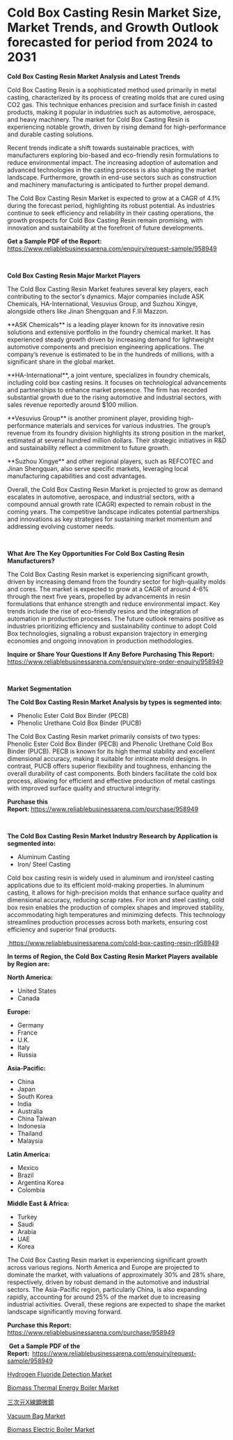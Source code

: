 <p><h1>Cold Box Casting Resin Market Size, Market Trends, and Growth Outlook forecasted for period from 2024 to 2031</h1></p><p><strong>Cold Box Casting Resin Market Analysis and Latest Trends</strong></p>
<p><p>Cold Box Casting Resin is a sophisticated method used primarily in metal casting, characterized by its process of creating molds that are cured using CO2 gas. This technique enhances precision and surface finish in casted products, making it popular in industries such as automotive, aerospace, and heavy machinery. The market for Cold Box Casting Resin is experiencing notable growth, driven by rising demand for high-performance and durable casting solutions.</p><p>Recent trends indicate a shift towards sustainable practices, with manufacturers exploring bio-based and eco-friendly resin formulations to reduce environmental impact. The increasing adoption of automation and advanced technologies in the casting process is also shaping the market landscape. Furthermore, growth in end-use sectors such as construction and machinery manufacturing is anticipated to further propel demand.</p><p>The Cold Box Casting Resin Market is expected to grow at a CAGR of 4.1% during the forecast period, highlighting its robust potential. As industries continue to seek efficiency and reliability in their casting operations, the growth prospects for Cold Box Casting Resin remain promising, with innovation and sustainability at the forefront of future developments.</p></p>
<p><strong>Get a Sample PDF of the Report:&nbsp;</strong> <a href="https://www.reliablebusinessarena.com/enquiry/request-sample/958949">https://www.reliablebusinessarena.com/enquiry/request-sample/958949</a></p>
<p>&nbsp;</p>
<p><strong>Cold Box Casting Resin Major Market Players</strong></p>
<p><p>The Cold Box Casting Resin Market features several key players, each contributing to the sector's dynamics. Major companies include ASK Chemicals, HA-International, Vesuvius Group, and Suzhou Xingye, alongside others like Jinan Shengquan and F.lli Mazzon. </p><p>**ASK Chemicals** is a leading player known for its innovative resin solutions and extensive portfolio in the foundry chemical market. It has experienced steady growth driven by increasing demand for lightweight automotive components and precision engineering applications. The company’s revenue is estimated to be in the hundreds of millions, with a significant share in the global market.</p><p>**HA-International**, a joint venture, specializes in foundry chemicals, including cold box casting resins. It focuses on technological advancements and partnerships to enhance market presence. The firm has recorded substantial growth due to the rising automotive and industrial sectors, with sales revenue reportedly around $100 million.</p><p>**Vesuvius Group** is another prominent player, providing high-performance materials and services for various industries. The group’s revenue from its foundry division highlights its strong position in the market, estimated at several hundred million dollars. Their strategic initiatives in R&D and sustainability reflect a commitment to future growth.</p><p>**Suzhou Xingye** and other regional players, such as REFCOTEC and Jinan Shengquan, also serve specific markets, leveraging local manufacturing capabilities and cost advantages. </p><p>Overall, the Cold Box Casting Resin Market is projected to grow as demand escalates in automotive, aerospace, and industrial sectors, with a compound annual growth rate (CAGR) expected to remain robust in the coming years. The competitive landscape indicates potential partnerships and innovations as key strategies for sustaining market momentum and addressing evolving customer needs.</p></p>
<p>&nbsp;</p>
<p><strong>What Are The Key Opportunities For Cold Box Casting Resin Manufacturers?</strong></p>
<p><p>The Cold Box Casting Resin market is experiencing significant growth, driven by increasing demand from the foundry sector for high-quality molds and cores. The market is expected to grow at a CAGR of around 4-6% through the next five years, propelled by advancements in resin formulations that enhance strength and reduce environmental impact. Key trends include the rise of eco-friendly resins and the integration of automation in production processes. The future outlook remains positive as industries prioritizing efficiency and sustainability continue to adopt Cold Box technologies, signaling a robust expansion trajectory in emerging economies and ongoing innovation in production methodologies.</p></p>
<p><strong>Inquire or Share Your Questions If Any Before Purchasing This Report:</strong> <a href="https://www.reliablebusinessarena.com/enquiry/pre-order-enquiry/958949">https://www.reliablebusinessarena.com/enquiry/pre-order-enquiry/958949</a></p>
<p>&nbsp;</p>
<p><strong>Market Segmentation</strong></p>
<p><strong>The Cold Box Casting Resin Market Analysis by types is segmented into:</strong></p>
<p><ul><li>Phenolic Ester Cold Box Binder (PECB)</li><li>Phenolic Urethane Cold Box Binder (PUCB)</li></ul></p>
<p><p>The Cold Box Casting Resin market primarily consists of two types: Phenolic Ester Cold Box Binder (PECB) and Phenolic Urethane Cold Box Binder (PUCB). PECB is known for its high thermal stability and excellent dimensional accuracy, making it suitable for intricate mold designs. In contrast, PUCB offers superior flexibility and toughness, enhancing the overall durability of cast components. Both binders facilitate the cold box process, allowing for efficient and effective production of metal castings with improved surface quality and structural integrity.</p></p>
<p><strong>Purchase this Report:&nbsp;</strong><a href="https://www.reliablebusinessarena.com/purchase/958949">https://www.reliablebusinessarena.com/purchase/958949</a></p>
<p>&nbsp;</p>
<p><strong>The Cold Box Casting Resin Market Industry Research by Application is segmented into:</strong></p>
<p><ul><li>Aluminum Casting</li><li>Iron/ Steel Casting</li></ul></p>
<p><p>Cold box casting resin is widely used in aluminum and iron/steel casting applications due to its efficient mold-making properties. In aluminum casting, it allows for high-precision molds that enhance surface quality and dimensional accuracy, reducing scrap rates. For iron and steel casting, cold box resin enables the production of complex shapes and improved stability, accommodating high temperatures and minimizing defects. This technology streamlines production processes across both markets, ensuring cost efficiency and superior final products.</p></p>
<p><a href="https://www.reliablebusinessarena.com/cold-box-casting-resin-r958949">&nbsp;https://www.reliablebusinessarena.com/cold-box-casting-resin-r958949</a></p>
<p><strong>In terms of Region, the Cold Box Casting Resin Market Players available by Region are:</strong></p>
<p>
    <p> <strong> North America: </strong>
        <ul>
            <li>United States</li>
            <li>Canada</li>
        </ul>
        </p> 
    <p> <strong> Europe: </strong>
        <ul>
            <li>Germany</li>
            <li>France</li>
            <li>U.K.</li>
            <li>Italy</li>
            <li>Russia</li>
        </ul>
        </p> 
    <p> <strong> Asia-Pacific: </strong>
        <ul>
            <li>China</li>
            <li>Japan</li>
            <li>South Korea</li>
            <li>India</li>
            <li>Australia</li>
            <li>China Taiwan</li>
            <li>Indonesia</li>
            <li>Thailand</li>
            <li>Malaysia</li>
        </ul>
        </p> 
    <p> <strong> Latin America: </strong>
        <ul>
            <li>Mexico</li>
            <li>Brazil</li>
            <li>Argentina Korea</li>
            <li>Colombia</li>
        </ul>
        </p> 
    <p> <strong> Middle East & Africa: </strong>
        <ul>
            <li>Turkey</li>
            <li>Saudi</li>
            <li>Arabia</li>
            <li>UAE</li>
            <li>Korea</li>
        </ul>
    </p>
    </p>
<p><p>The Cold Box Casting Resin market is experiencing significant growth across various regions. North America and Europe are projected to dominate the market, with valuations of approximately 30% and 28% share, respectively, driven by robust demand in the automotive and industrial sectors. The Asia-Pacific region, particularly China, is also expanding rapidly, accounting for around 25% of the market due to increasing industrial activities. Overall, these regions are expected to shape the market landscape significantly moving forward.</p></p>
<p><strong>Purchase this Report: </strong><a href="https://www.reliablebusinessarena.com/purchase/958949">https://www.reliablebusinessarena.com/purchase/958949</a></p>
<p>&nbsp;<strong>Get a Sample PDF of the Report:&nbsp;&nbsp;</strong><a href="https://www.reliablebusinessarena.com/enquiry/request-sample/958949">https://www.reliablebusinessarena.com/enquiry/request-sample/958949</a></p>
<p><strong></strong></p>
<p><p><a href="https://www.linkedin.com/pulse/hydrogen-fluoride-detection-market-global-insights-regional-5xb9f?trackingId=Itf6iuxfQAui1ReFCXHOkg%3D%3D">Hydrogen Fluoride Detection Market</a></p><p><a href="https://issuu.com/reportprime-2/docs/biomass-thermal-energy-boiler-marke_5852bc39f7c222">Biomass Thermal Energy Boiler Market</a></p><p><a href="https://medium.com/@terisa30p/3d-x-ray-microscope-market-%E3%81%AE%E3%82%B0%E3%83%AD%E3%83%BC%E3%83%90%E3%83%AB%E5%B8%82%E5%A0%B4%E6%A6%82%E8%A6%81%E3%81%AF-%E4%B8%96%E7%95%8C%E3%81%8A%E3%82%88%E3%81%B3%E4%B8%BB%E8%A6%81%E5%B8%82%E5%A0%B4%E3%81%AB%E3%81%8A%E3%81%91%E3%82%8B%E6%A5%AD%E7%95%8C%E3%81%AB%E5%BD%B1%E9%9F%BF%E3%82%92%E4%B8%8E%E3%81%88%E3%82%8B%E4%B8%BB%E8%A6%81%E3%81%AA%E3%83%88%E3%83%AC%E3%83%B3%E3%83%89%E3%81%AB%E3%81%A4%E3%81%84%E3%81%A6-%E7%8B%AC%E8%87%AA%E3%81%AE%E8%A6%96%E7%82%B9%E3%82%92%E6%8F%90%E4%BE%9B%E3%81%97%E3%81%BE%E3%81%99-85b1a0945ae2">三次元X線顕微鏡</a></p><p><a href="https://www.linkedin.com/pulse/what-innovations-market-trends-shaping-vacuum-bag-nns7e?trackingId=7YR7F0toR9SGkedGc1I05Q%3D%3D">Vacuum Bag Market</a></p><p><a href="https://issuu.com/reportprime-2/docs/biomass-electric-boiler-market-size_e23bfb8b39ba7b">Biomass Electric Boiler Market</a></p></p>